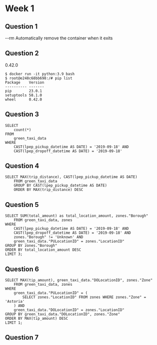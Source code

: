 # Week 1

## Question 1
--rm                             Automatically remove the container when it exits

## Question 2
0.42.0

```
$ docker run -it python:3.9 bash 
$ root@e248c68bb698:/# pip list
Package    Version
---------- -------
pip        23.0.1
setuptools 58.1.0
wheel      0.42.0
```

## Question 3

```
SELECT 
	count(*)
FROM 
	green_taxi_data
WHERE 
	CAST(lpep_pickup_datetime AS DATE) = '2019-09-18' AND
	CAST(lpep_dropoff_datetime AS DATE) = '2019-09-18'
```

## Question 4

```
SELECT MAX(trip_distance), CAST(lpep_pickup_datetime AS DATE) 
	FROM green_taxi_data 
	GROUP BY CAST(lpep_pickup_datetime AS DATE)
	ORDER BY MAX(trip_distance) DESC
```

## Question 5

```
SELECT SUM(total_amount) as total_location_amount, zones."Borough"
	FROM green_taxi_data, zones
WHERE
	CAST(lpep_pickup_datetime AS DATE) = '2019-09-18' AND
	CAST(lpep_dropoff_datetime AS DATE) = '2019-09-18' AND
	zones."Borough" != 'Unknown' AND
	green_taxi_data."PULocationID" = zones."LocationID"
GROUP BY zones."Borough"
ORDER BY total_location_amount DESC
LIMIT 3;
```

## Question 6

```
SELECT MAX(tip_amount), green_taxi_data."DOLocationID", zones."Zone"
	FROM green_taxi_data, zones
WHERE
	green_taxi_data."PULocationID" = (
		SELECT zones."LocationID" FROM zones WHERE zones."Zone" = 'Astoria'
	) AND
	green_taxi_data."DOLocationID" = zones."LocationID"
GROUP BY green_taxi_data."DOLocationID", zones."Zone"
ORDER BY MAX(tip_amount) DESC
LIMIT 1;
```

## Question 7

